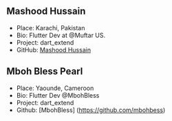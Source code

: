 
## Mashood Hussain

- Place: Karachi, Pakistan
- Bio: Flutter Dev at @Muftar US.
- Project: dart_extend
- GitHub: [Mashood Hussain](https://github.com/mashood100)


## Mboh Bless Pearl
  - Place: Yaounde, Cameroon
  - Bio: Flutter Dev @MbohBless
  - Project: dart_extend
  - Github: [MbohBless] (https://github.com/mbohbess)